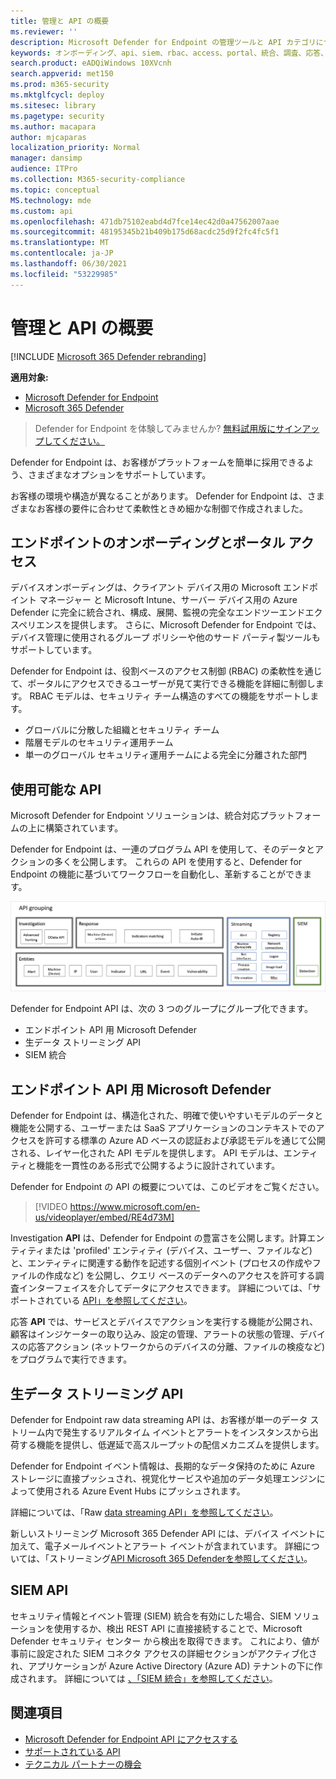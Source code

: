 ```yaml
---
title: 管理と API の概要
ms.reviewer: ''
description: Microsoft Defender for Endpoint の管理ツールと API カテゴリについて説明します。
keywords: オンボーディング、api、siem、rbac、access、portal、統合、調査、応答、エンティティ、エンティティ、ユーザー コンテキスト、アプリケーション コンテキスト、ストリーミング
search.product: eADQiWindows 10XVcnh
search.appverid: met150
ms.prod: m365-security
ms.mktglfcycl: deploy
ms.sitesec: library
ms.pagetype: security
ms.author: macapara
author: mjcaparas
localization_priority: Normal
manager: dansimp
audience: ITPro
ms.collection: M365-security-compliance
ms.topic: conceptual
MS.technology: mde
ms.custom: api
ms.openlocfilehash: 471db75102eabd4d7fce14ec42d0a47562007aae
ms.sourcegitcommit: 48195345b21b409b175d68acdc25d9f2fc4fc5f1
ms.translationtype: MT
ms.contentlocale: ja-JP
ms.lasthandoff: 06/30/2021
ms.locfileid: "53229985"
---
```

# <a name="overview-of-management-and-apis"></a>管理と API の概要

[!INCLUDE [Microsoft 365 Defender rebranding](../../includes/microsoft-defender.md)]

**適用対象:**
- [Microsoft Defender for Endpoint](https://go.microsoft.com/fwlink/p/?linkid=2154037)
- [Microsoft 365 Defender](https://go.microsoft.com/fwlink/?linkid=2118804)

> Defender for Endpoint を体験してみませんか? [無料試用版にサインアップしてください。](https://www.microsoft.com/microsoft-365/windows/microsoft-defender-atp?ocid=docs-mgt-apis-abovefoldlink)


Defender for Endpoint は、お客様がプラットフォームを簡単に採用できるよう、さまざまなオプションをサポートしています。

お客様の環境や構造が異なることがあります。 Defender for Endpoint は、さまざまなお客様の要件に合わせて柔軟性ときめ細かな制御で作成されました。

## <a name="endpoint-onboarding-and-portal-access"></a>エンドポイントのオンボーディングとポータル アクセス

デバイスオンボーディングは、クライアント デバイス用の Microsoft エンドポイント マネージャー と Microsoft Intune、サーバー デバイス用の Azure Defender に完全に統合され、構成、展開、監視の完全なエンドツーエンドエクスペリエンスを提供します。 さらに、Microsoft Defender for Endpoint では、デバイス管理に使用されるグループ ポリシーや他のサード パーティ製ツールもサポートしています。

Defender for Endpoint は、役割ベースのアクセス制御 (RBAC) の柔軟性を通じて、ポータルにアクセスできるユーザーが見て実行できる機能を詳細に制御します。 RBAC モデルは、セキュリティ チーム構造のすべての機能をサポートします。

- グローバルに分散した組織とセキュリティ チーム
- 階層モデルのセキュリティ運用チーム
- 単一のグローバル セキュリティ運用チームによる完全に分離された部門

## <a name="available-apis"></a>使用可能な API
Microsoft Defender for Endpoint ソリューションは、統合対応プラットフォームの上に構築されています。

Defender for Endpoint は、一連のプログラム API を使用して、そのデータとアクションの多くを公開します。 これらの API を使用すると、Defender for Endpoint の機能に基づいてワークフローを自動化し、革新することができます。

![使用可能な API のイメージと Microsoft Defender for Endpoint での統合](images/mdatp-apis.png)

Defender for Endpoint API は、次の 3 つのグループにグループ化できます。

- エンドポイント API 用 Microsoft Defender
- 生データ ストリーミング API
- SIEM 統合

## <a name="microsoft-defender-for-endpoint-apis"></a>エンドポイント API 用 Microsoft Defender

Defender for Endpoint は、構造化された、明確で使いやすいモデルのデータと機能を公開する、ユーザーまたは SaaS アプリケーションのコンテキストでのアクセスを許可する標準の Azure AD ベースの認証および承認モデルを通じて公開される、レイヤー化された API モデルを提供します。 API モデルは、エンティティと機能を一貫性のある形式で公開するように設計されています。

Defender for Endpoint の API の概要については、このビデオをご覧ください。
>[!VIDEO https://www.microsoft.com/en-us/videoplayer/embed/RE4d73M]

Investigation **API** は、Defender for Endpoint の豊富さを公開します。計算エンティティまたは 'profiled' エンティティ (デバイス、ユーザー、ファイルなど) と、エンティティに関連する動作を記述する個別イベント (プロセスの作成やファイルの作成など) を公開し、クエリ ベースのデータへのアクセスを許可する調査インターフェイスを介してデータにアクセスできます。 詳細については、「サポートされている [API」を参照してください](exposed-apis-list.md)。

応答 **API** では、サービスとデバイスでアクションを実行する機能が公開され、顧客はインジケーターの取り込み、設定の管理、アラートの状態の管理、デバイスの応答アクション (ネットワークからのデバイスの分離、ファイルの検疫など) をプログラムで実行できます。

## <a name="raw-data-streaming-api"></a>生データ ストリーミング API

Defender for Endpoint raw data streaming API は、お客様が単一のデータ ストリーム内で発生するリアルタイム イベントとアラートをインスタンスから出荷する機能を提供し、低遅延で高スループットの配信メカニズムを提供します。

Defender for Endpoint イベント情報は、長期的なデータ保持のために Azure ストレージに直接プッシュされ、視覚化サービスや追加のデータ処理エンジンによって使用される Azure Event Hubs にプッシュされます。

詳細については、「Raw [data streaming API」を参照してください](raw-data-export.md)。

新しいストリーミング Microsoft 365 Defender API には、デバイス イベントに加えて、電子メールイベントとアラート イベントが含まれています。
詳細については、「ストリーミング[API Microsoft 365 Defenderを参照してください](../defender/streaming-api.md)。

## <a name="siem-api"></a>SIEM API

セキュリティ情報とイベント管理 (SIEM) 統合を有効にした場合、SIEM ソリューションを使用するか、検出 REST API に直接接続することで、Microsoft Defender セキュリティ センター から検出を取得できます。 これにより、値が事前に設定された SIEM コネクタ アクセスの詳細セクションがアクティブ化され、アプリケーションが Azure Active Directory (Azure AD) テナントの下に作成されます。 詳細については [、「SIEM 統合」を参照してください](enable-siem-integration.md)。

## <a name="related-topics"></a>関連項目

- [Microsoft Defender for Endpoint API にアクセスする](apis-intro.md)
- [サポートされている API](exposed-apis-list.md)
- [テクニカル パートナーの機会](partner-integration.md)
